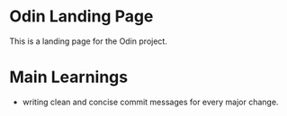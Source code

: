 # Odin Landing Page

This is a landing page for the Odin project.

# Main Learnings

- writing clean and concise commit messages for every major change.
